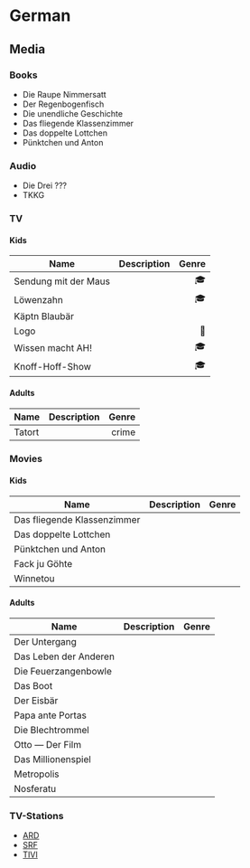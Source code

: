 # German
## Media
### Books
- Die Raupe Nimmersatt
- Der Regenbogenfisch
- Die unendliche Geschichte
- Das fliegende Klassenzimmer
- Das doppelte Lottchen
- Pünktchen und Anton
### Audio
- Die Drei ???
- TKKG
### TV
#### Kids
Name  | Description | Genre |
 ------------ | :-----------: | -----------: |
 Sendung mit der Maus | |:mortar_board:|
 Löwenzahn | | :mortar_board:|
 Käptn Blaubär | | |
 Logo | | :newspaper:|
 Wissen macht AH! | | :mortar_board:|
 Knoff-Hoff-Show | | :mortar_board:|
#### Adults
Name  | Description | Genre |
 ------------ | :-----------: | -----------: |
 Tatort | |crime|

### Movies
#### Kids
Name  | Description | Genre |
 ------------ | :-----------: | -----------: |
 Das fliegende Klassenzimmer | | |
 Das doppelte Lottchen | | | 
 Pünktchen und Anton | | | 
 Fack ju Göhte | | |
 Winnetou | || 
#### Adults
Name  | Description | Genre |
 ------------ | :-----------: | -----------: |
 Der Untergang | | |
 Das Leben der Anderen | | |
 Die Feuerzangenbowle | | |
 Das Boot | | |
 Der Eisbär | | |
 Papa ante Portas | | |
 Die Blechtrommel | | |
 Otto — Der Film | | | 
 Das Millionenspiel | ||  
 Metropolis | ||  
 Nosferatu | || 
### TV-Stations
- [ARD](http://www.ardmediathek.de/tv)
- [SRF](http://www.srf.ch/)
- [TIVI](http://www.tivi.de/)
